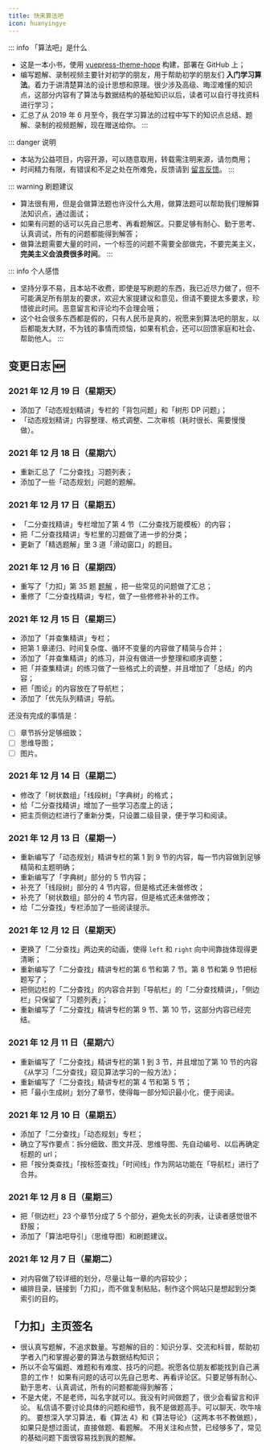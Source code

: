 ```yaml
---
title: 快来算法吧
icon: huanyingye
---
```


::: info 「算法吧」是什么
+ 这是一本小书，使用 [vuepress-theme-hope](https://vuepress-theme-hope.gitee.io/zh/) 构建，部署在 GitHub 上；
+ 编写题解、录制视频主要针对初学的朋友，用于帮助初学的朋友们 **入门学习算法**。着力于讲清楚算法的设计思想和原理。很少涉及高级、晦涩难懂的知识点，这部分内容有了算法与数据结构的基础知识以后，读者可以自行寻找资料进行学习；
+ 汇总了从 2019 年 6 月至今，我在学习算法的过程中写下的知识点总结、题解、录制的视频题解，现在赠送给你。
:::

::: danger 说明
+ 本站为公益项目，内容开源，可以随意取用，转载需注明来源，请勿商用；
+ 时间精力有限，有错误和不足之处在所难免，反馈请到 [留言反馈](https://suanfa8.com/suanfa8/bulletin-board/)。
::: 

::: warning 刷题建议
+ 算法很有用，但是会做算法题也许没什么大用，做算法题可以帮助我们理解算法知识点，通过面试；
+ 如果有问题的话可以先自己思考、再看题解区。只要足够有耐心、勤于思考、认真调试，所有的问题都能得到解答；
+ 做算法题需要大量的时间，一个标签的问题不需要全部做完，不要完美主义，**完美主义会浪费很多时间**。
:::

::: info 个人感悟
+ 坚持分享不易，且本站不收费，即使是写刷题的东西，我已近尽力做了，但不可能满足所有朋友的要求，欢迎大家提建议和意见，但请不要提太多要求，珍惜彼此时间。恶意留言和评论均不会理会哦；
+ 这个社会很多东西都是假的，只有人民币是真的，祝愿来到算法吧的朋友，以后都能发大财，不为钱的事情而烦恼，如果有机会，还可以回馈家庭和社会、帮助他人。
:::

## 变更日志 :new:

### 2021 年 12 月 19 日（星期天）

+ 添加了「动态规划精讲」专栏的「背包问题」和「树形 DP 问题」；
+ 「动态规划精讲」内容整理、格式调整、二次审核（耗时很长、需要慢慢做）。

### 2021 年 12 月 18 日（星期六）

+ 重新汇总了「二分查找」习题列表；
+ 添加了一些「动态规划」问题的题解。

### 2021 年 12 月 17 日（星期五）

+ 「二分查找精讲」专栏增加了第 4 节（二分查找万能模板）的内容；
+ 把「二分查找精讲」专栏里的习题做了进一步的分类；
+ 更新了「精选题解」里 3 道「滑动窗口」的题目。


### 2021 年 12 月 16 日（星期四）

+ 重写了「力扣」第 35 题 [题解](https://leetcode-cn.com/problems/search-insert-position/solution/te-bie-hao-yong-de-er-fen-cha-fa-fa-mo-ban-python-/) ，把一些常见的问题做了汇总；
+ 重修了「二分查找精讲」专栏，做了一些修修补补的工作。


### 2021 年 12 月 15 日（星期三）

+ 添加了「并查集精讲」专栏；
+ 把第 1 章递归、时间复杂度、循环不变量的内容做了精简与合并；
+ 添加了「并查集精讲」的练习，并没有做进一步整理和顺序调整；
+ 把「并查集精讲」的练习做了一些格式上的调整，并且增加了「总结」的内容；
+ 把「图论」的内容放在了导航栏；
+ 添加了「优先队列精讲」导航。

还没有完成的事情是：

- [ ] 章节拆分足够细致；
- [ ] 思维导图；
- [ ] 图片。

### 2021 年 12 月 14 日（星期二）

+ 修改了「树状数组」「线段树」「字典树」的格式；
+ 给「二分查找精讲」增加了一些学习态度上的话；
+ 把主页侧边栏进行了重新分类，只设置二级目录，便于学习和阅读。

### 2021 年 12 月 13 日（星期一）

+ 重新编写了「动态规划」精讲专栏的第 1 到 9 节的内容，每一节内容做到足够精简和主题明确；
+ 重新编写了「字典树」部分的 5 节内容；
+ 补充了「线段树」部分的 4 节内容，但是格式还未做修改；
+ 补充了「树状数组」部分的 4 节内容，但是格式还未做修改；
+ 给「二分查找」专栏添加了一些阅读提示。

### 2021 年 12 月 12 日（星期天）

+ 更换了「二分查找」两边夹的动画，使得 `left` 和 `right` 向中间靠拢体现得更清晰；
+ 重新编写了「二分查找」精讲专栏的第 6 节和第 7 节。第 8 节和第 9 节把标题写了；
+ 把侧边栏的「二分查找」的内容合并到「导航栏」的「二分查找精讲」，「侧边栏」只保留了「习题列表」；
+ 重新编写了「二分查找」精讲专栏的第 9 节、第 10 节，这部分内容已经完结。

### 2021 年 12 月 11 日（星期六）

+ 重新编写了「二分查找」精讲专栏的第 1 到 3 节，并且增加了第 10 节的内容《从学习「二分查找」窥见算法学习的一般方法》；
+ 重新编写了「二分查找」精讲专栏的第 4 节和第 5 节；
+ 把「最小生成树」划分了章节，使得每一部分知识最小化，便于阅读。

### 2021 年 12 月 10 日（星期五）

+ 添加了「二分查找」「动态规划」专栏；
+ 确立了写作要点：拆分细致、图文并茂、思维导图、先自动编号、以后再确定标题的 url；
+ 把「按分类查找」「按标签查找」「时间线」作为网站功能在「导航栏」进行了合并。

### 2021 年 12 月 8 日（星期三）

+ 把「侧边栏」23 个章节分成了 5 个部分，避免太长的列表，让读者感觉很不舒服；
+ 添加了「算法吧导引」（思维导图）和刷题建议。

### 2021 年 12 月 7 日（星期二）

+ 对内容做了较详细的划分，尽量让每一章的内容较少；
+ 编排目录，链接到「力扣」，而不做复制粘贴，制作这个网站只是想起到分类索引的目的。

## 「力扣」主页签名

+ 很认真写题解，不追求数量。写题解的目的：知识分享、交流和科普，帮助初学者入门和掌握必要的算法与数据结构知识；
+ 所以不会写偏题、难题和有难度、技巧的问题。祝愿各位朋友都能找到自己满意的工作！
如果有问题的话可以先自己思考、再看评论区。只要足够有耐心、勤于思考、认真调试，所有的问题都能得到解答；
+ 不是大佬，不是老师，叫名字就可以。我没有时间做题了，很少会看留言和评论。
私信请不要讨论具体的问题和细节，我不是做题高手。可以聊天、吹牛啥的。
要想深入学习算法，看《算法 4》和《算法导论》（这两本书不教做题），如果只是想过面试，直接做题、看题解。
不用关注和点赞，已经够多了，常见的基础问题下面很容易找到我的题解。

